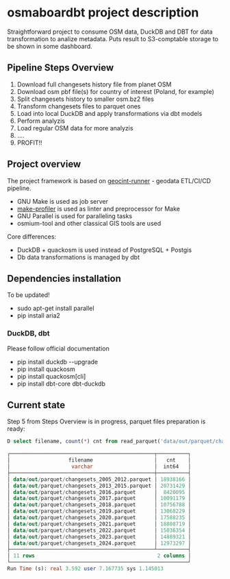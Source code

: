 # osmaboardbt project description

Straightforward project to consume OSM data, DuckDB and DBT for data transformation to analize metadata.
Puts result to S3-comptable storage to be shown in some dashboard.

## Pipeline Steps Overview

1. Download full changesets history file from planet OSM
2. Download osm pbf file(s) for country of interest (Poland, for example)
3. Split changesets history to smaller osm.bz2 files
4. Transform changesets files to parquet ones
5. Load into local DuckDB and apply transformations via dbt models
6. Perform analyzis
7. Load regular OSM data for more analyzis
8. ....
9. PROFIT!!

## Project overview

The project framework is based on [geocint-runner](https://github.com/konturio/geocint-runner) - geodata
ETL/CI/CD pipeline.

- GNU Make is used as job server
- [make-profiler](https://github.com/konturio/make-profiler) is used as linter and preprocessor for Make
- GNU Parallel is used for paralleling tasks
- osmium-tool and other classical GIS tools are used

Core differences:

- DuckDB + quackosm is used instead of PostgreSQL + Postgis
- Db data transformations is managed by dbt

## Dependencies installation

To be updated!

- sudo apt-get install parallel
- pip install aria2

### DuckDB, dbt

Please follow official documentation

- pip install duckdb --upgrade
- pip install quackosm
- pip install quackosm[cli]
- pip install dbt-core dbt-duckdb

## Current state

Step 5 from Steps Overview is in progress, parquet files preparation is ready:

```SQL
D select filename, count(*) cnt from read_parquet('data/out/parquet/changesets_*.parquet', filename = true) group by 1 order by 1;

┌───────────────────────────────────────────────┬──────────┐
│                   filename                    │   cnt    │
│                    varchar                    │  int64   │
├───────────────────────────────────────────────┼──────────┤
│ data/out/parquet/changesets_2005_2012.parquet │ 18938166 │
│ data/out/parquet/changesets_2013_2015.parquet │ 20731429 │
│ data/out/parquet/changesets_2016.parquet      │  8420095 │
│ data/out/parquet/changesets_2017.parquet      │ 10091179 │
│ data/out/parquet/changesets_2018.parquet      │ 10756788 │
│ data/out/parquet/changesets_2019.parquet      │ 13068229 │
│ data/out/parquet/changesets_2020.parquet      │ 17588235 │
│ data/out/parquet/changesets_2021.parquet      │ 18808719 │
│ data/out/parquet/changesets_2022.parquet      │ 15036354 │
│ data/out/parquet/changesets_2023.parquet      │ 14889321 │
│ data/out/parquet/changesets_2024.parquet      │ 12973297 │
├───────────────────────────────────────────────┴──────────┤
│ 11 rows                                        2 columns │
└──────────────────────────────────────────────────────────┘
Run Time (s): real 3.592 user 7.167735 sys 1.145013
```
